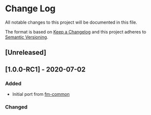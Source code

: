 # Change Log

All notable changes to this project will be documented in this file.

The format is based on [Keep a Changelog](http://keepachangelog.com/)
and this project adheres to [Semantic Versioning](http://semver.org/).

## [Unreleased]

## [1.0.0-RC1] - 2020-07-02
### Added
- Initial port from [fm-common](https://github.com/frugalmechanic/fm-common)

### Changed

